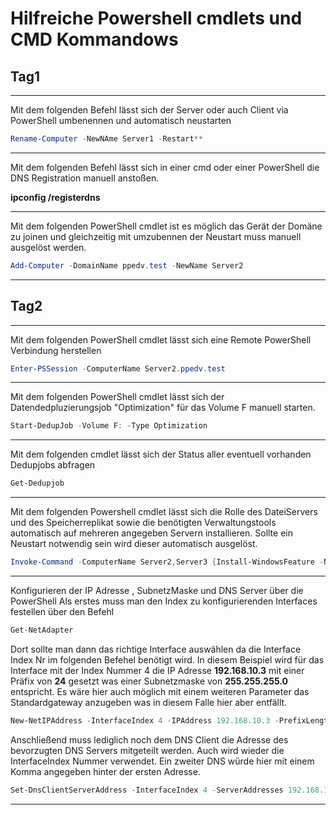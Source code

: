 # Hilfreiche Powershell cmdlets und CMD Kommandows
## Tag1

---

Mit dem folgenden Befehl lässt sich der Server oder auch Client via PowerShell umbenennen und automatisch neustarten

```powershell
Rename-Computer -NewNAme Server1 -Restart**
```
---

Mit dem folgenden Befehl lässt sich in einer cmd oder einer PowerShell die DNS Registration manuell anstoßen.

**ipconfig /registerdns**

---
Mit dem folgenden PowerShell cmdlet ist es möglich das Gerät der Domäne zu joinen und gleichzeitig mit umzubennen der Neustart muss manuell ausgelöst werden.

```powershell
Add-Computer -DomainName ppedv.test -NewName Server2
```
---
## Tag2
---
Mit dem folgenden PowerShell cmdlet lässt sich eine Remote PowerShell Verbindung herstellen

```powershell
Enter-PSSession -ComputerName Server2.ppedv.test
```
---
Mit dem folgenden PowerShell cmdlet lässt sich der Datendedpluzierungsjob "Optimization" für das Volume F manuell starten. 
```powershell
Start-DedupJob -Volume F: -Type Optimization
```
--- 
Mit dem folgenden cmdlet lässt sich der Status aller eventuell vorhanden Dedupjobs abfragen
```powershell
Get-Dedupjob
```
---
Mit dem folgenden Powershell cmdlet lässt sich die Rolle des DateiServers und des Speicherreplikat sowie die benötigten Verwaltungstools automatisch auf mehreren angegeben Servern installieren. Sollte ein Neustart notwendig sein wird dieser automatisch ausgelöst. 
```powershell
Invoke-Command -ComputerName Server2,Server3 {Install-WindowsFeature -Name FS-FileServer,Storage-Replica -IncludeManagementTools -Restart}
```
---
Konfigurieren der IP Adresse , SubnetzMaske und DNS Server über die PowerShell
Als erstes muss man den Index zu konfigurierenden Interfaces festellen über den Befehl
```powershell
Get-NetAdapter
```
Dort sollte man dann das richtige Interface auswählen da die Interface Index Nr im folgenden Befehel benötigt wird. In diesem Beispiel wird für das Interface mit der Index Nummer 4 die IP Adresse **192.168.10.3** mit einer Präfix von **24** gesetzt was einer Subnetzmaske von **255.255.255.0** entspricht. Es wäre hier auch möglich mit einem weiteren Parameter das Standardgateway anzugeben was in diesem Falle hier aber entfällt.
```powershell
New-NetIPAddress -InterfaceIndex 4 -IPAddress 192.168.10.3 -PrefixLength 24 
```
Anschließend muss lediglich noch dem DNS Client die Adresse des bevorzugten DNS Servers mitgeteilt werden. Auch wird wieder die InterfaceIndex Nummer verwendet. Ein zweiter DNS würde hier mit einem Komma angegeben hinter der ersten Adresse.
```powershell
Set-DnsClientServerAddress -InterfaceIndex 4 -ServerAddresses 192.168.10.1
```
---



